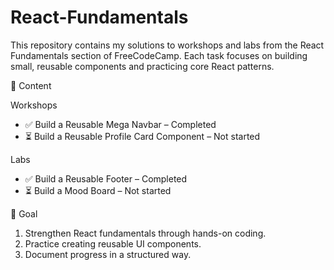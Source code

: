 # React-Fundamentals
This repository contains my solutions to workshops and labs from the React Fundamentals section of FreeCodeCamp. Each task focuses on building small, reusable components and practicing core React patterns.

📂 Content

Workshops
- ✅ Build a Reusable Mega Navbar – Completed
- ⏳ Build a Reusable Profile Card Component – Not started

Labs
- ✅ Build a Reusable Footer – Completed
- ⏳ Build a Mood Board – Not started

🎯 Goal
1. Strengthen React fundamentals through hands-on coding.
2. Practice creating reusable UI components.
3. Document progress in a structured way.
